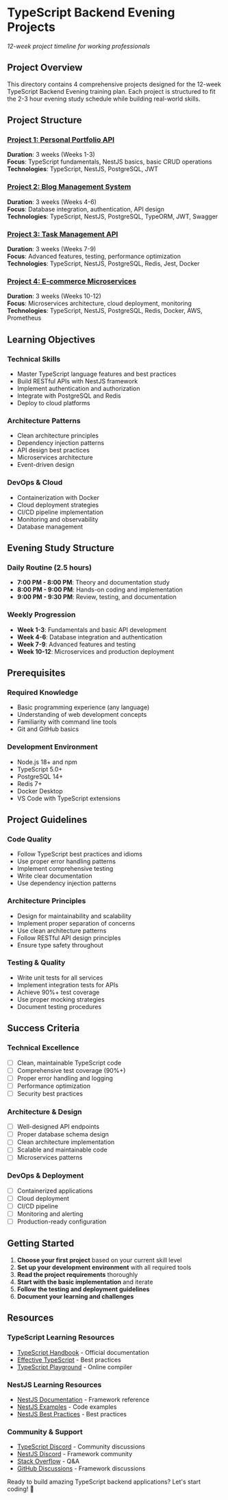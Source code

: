 # TypeScript Backend Evening Projects
*12-week project timeline for working professionals*

## Project Overview
This directory contains 4 comprehensive projects designed for the 12-week TypeScript Backend Evening training plan. Each project is structured to fit the 2-3 hour evening study schedule while building real-world skills.

## Project Structure

### [Project 1: Personal Portfolio API](./Project_1_Personal_Portfolio_API.md)
**Duration**: 3 weeks (Weeks 1-3)  
**Focus**: TypeScript fundamentals, NestJS basics, basic CRUD operations  
**Technologies**: TypeScript, NestJS, PostgreSQL, JWT

### [Project 2: Blog Management System](./Project_2_Blog_Management_System.md)
**Duration**: 3 weeks (Weeks 4-6)  
**Focus**: Database integration, authentication, API design  
**Technologies**: TypeScript, NestJS, PostgreSQL, TypeORM, JWT, Swagger

### [Project 3: Task Management API](./Project_3_Task_Management_API.md)
**Duration**: 3 weeks (Weeks 7-9)  
**Focus**: Advanced features, testing, performance optimization  
**Technologies**: TypeScript, NestJS, PostgreSQL, Redis, Jest, Docker

### [Project 4: E-commerce Microservices](./Project_4_E_Commerce_Microservices.md)
**Duration**: 3 weeks (Weeks 10-12)  
**Focus**: Microservices architecture, cloud deployment, monitoring  
**Technologies**: TypeScript, NestJS, PostgreSQL, Redis, Docker, AWS, Prometheus

## Learning Objectives

### **Technical Skills**
- Master TypeScript language features and best practices
- Build RESTful APIs with NestJS framework
- Implement authentication and authorization
- Integrate with PostgreSQL and Redis
- Deploy to cloud platforms

### **Architecture Patterns**
- Clean architecture principles
- Dependency injection patterns
- API design best practices
- Microservices architecture
- Event-driven design

### **DevOps & Cloud**
- Containerization with Docker
- Cloud deployment strategies
- CI/CD pipeline implementation
- Monitoring and observability
- Database management

## Evening Study Structure

### **Daily Routine (2.5 hours)**
- **7:00 PM - 8:00 PM**: Theory and documentation study
- **8:00 PM - 9:00 PM**: Hands-on coding and implementation
- **9:00 PM - 9:30 PM**: Review, testing, and documentation

### **Weekly Progression**
- **Week 1-3**: Fundamentals and basic API development
- **Week 4-6**: Database integration and authentication
- **Week 7-9**: Advanced features and testing
- **Week 10-12**: Microservices and production deployment

## Prerequisites

### **Required Knowledge**
- Basic programming experience (any language)
- Understanding of web development concepts
- Familiarity with command line tools
- Git and GitHub basics

### **Development Environment**
- Node.js 18+ and npm
- TypeScript 5.0+
- PostgreSQL 14+
- Redis 7+
- Docker Desktop
- VS Code with TypeScript extensions

## Project Guidelines

### **Code Quality**
- Follow TypeScript best practices and idioms
- Use proper error handling patterns
- Implement comprehensive testing
- Write clear documentation
- Use dependency injection patterns

### **Architecture Principles**
- Design for maintainability and scalability
- Implement proper separation of concerns
- Use clean architecture patterns
- Follow RESTful API design principles
- Ensure type safety throughout

### **Testing & Quality**
- Write unit tests for all services
- Implement integration tests for APIs
- Achieve 90%+ test coverage
- Use proper mocking strategies
- Document testing procedures

## Success Criteria

### **Technical Excellence**
- [ ] Clean, maintainable TypeScript code
- [ ] Comprehensive test coverage (90%+)
- [ ] Proper error handling and logging
- [ ] Performance optimization
- [ ] Security best practices

### **Architecture & Design**
- [ ] Well-designed API endpoints
- [ ] Proper database schema design
- [ ] Clean architecture implementation
- [ ] Scalable and maintainable code
- [ ] Microservices patterns

### **DevOps & Deployment**
- [ ] Containerized applications
- [ ] Cloud deployment
- [ ] CI/CD pipeline
- [ ] Monitoring and alerting
- [ ] Production-ready configuration

## Getting Started

1. **Choose your first project** based on your current skill level
2. **Set up your development environment** with all required tools
3. **Read the project requirements** thoroughly
4. **Start with the basic implementation** and iterate
5. **Follow the testing and deployment guidelines**
6. **Document your learning and challenges**

## Resources

### **TypeScript Learning Resources**
- [TypeScript Handbook](https://www.typescriptlang.org/docs/) - Official documentation
- [Effective TypeScript](https://effectivetypescript.com/) - Best practices
- [TypeScript Playground](https://www.typescriptlang.org/play) - Online compiler

### **NestJS Learning Resources**
- [NestJS Documentation](https://docs.nestjs.com/) - Framework reference
- [NestJS Examples](https://github.com/nestjs/nest/tree/master/sample) - Code examples
- [NestJS Best Practices](https://docs.nestjs.com/recipes/prisma) - Best practices

### **Community & Support**
- [TypeScript Discord](https://discord.gg/typescript) - Community discussions
- [NestJS Discord](https://discord.gg/nestjs) - Framework community
- [Stack Overflow](https://stackoverflow.com/questions/tagged/typescript) - Q&A
- [GitHub Discussions](https://github.com/nestjs/nest/discussions) - Framework discussions

Ready to build amazing TypeScript backend applications? Let's start coding! 🚀
